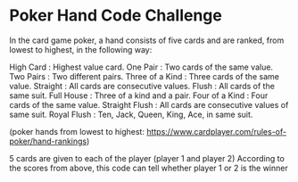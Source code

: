 # Poker Hand Code Challenge
In the card game poker, a hand consists of five cards and are ranked, from lowest to highest, in the following way:

High Card : Highest value card.
One Pair : Two cards of the same value.
Two Pairs : Two different pairs.
Three of a Kind : Three cards of the same value.
Straight : All cards are consecutive values.
Flush : All cards of the same suit.
Full House : Three of a kind and a pair.
Four of a Kind : Four cards of the same value.
Straight Flush : All cards are consecutive values of same suit.
Royal Flush : Ten, Jack, Queen, King, Ace, in same suit.

(poker hands from lowest to highest: https://www.cardplayer.com/rules-of-poker/hand-rankings)

5 cards are given to each of the player (player 1 and player 2)
According to the scores from above, this code can tell whether player 1 or 2 is the winner
